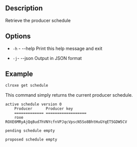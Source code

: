 ## Description

Retrieve the producer schedule


## Options
- `-h` - --help                   Print this help message and exit

- `-j`- --json                   Output in JSON format


## Example

```sh
clroxe get schedule
```

This command simply returns the current producer schedule. 

```console
active schedule version 0
    Producer      Producer key
    ============= ==================
    roxe         ROXE6MRyAjQq8ud7hVNYcfnVPJqcVpscN5So8BhtHuGYqET5GDW5CV

pending schedule empty

proposed schedule empty
```
